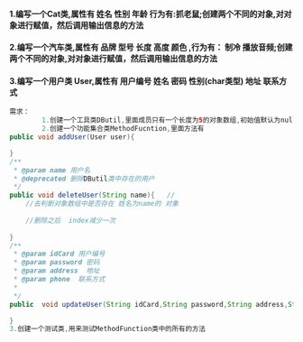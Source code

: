 #### 1.编写一个Cat类,属性有 姓名 性别 年龄 行为有:抓老鼠;创建两个不同的对象,对对象进行赋值，然后调用输出信息的方法

#### 2.编写一个汽车类,属性有 品牌 型号 长度 高度 颜色 ,行为有： 制冷 播放音频;创建两个不同的对象,对对象进行赋值，然后调用输出信息的方法

#### 3.编写一个用户类 User,属性有 用户编号 姓名 密码 性别(char类型) 地址 联系方式

```java
需求：
        1.创建一个工具类DButil,里面成员只有一个长度为5的对象数组,初始值默认为null 
        2.创建一个功能集合类MethodFucntion,里面方法有
public void addUser(User user){

}
/**
 * @param name 用户名
 * @deprecated 删除DButil类中存在的用户
 */
public void deleteUser(String name){   //
    //去判断对象数组中是否存在 姓名为name的 对象
    
    //删除之后  index减少一次    
    
}
/**
 * @param idCard 用户编号
 * @param password 密码
 * @param address  地址
 * @param phone  联系方式
 *               
 */
public  void updateUser(String idCard,String password,String address,String phone){

}
3.创建一个测试类,用来测试MethodFunction类中的所有的方法

```